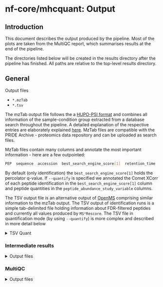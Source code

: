 # nf-core/mhcquant: Output

## Introduction

This document describes the output produced by the pipeline. Most of the plots are taken from the MultiQC report, which summarises results at the end of the pipeline.

The directories listed below will be created in the results directory after the pipeline has finished. All paths are relative to the top-level results directory.

## General

<summary>Output files</summary>

- `*.mzTab`
- `*.tsv`

The mzTab output file follows the a [HUPO-PSI format](<https://www.mcponline.org/article/S1535-9476(20)32821-8/fulltext>) and combines all information of the sample-condition group extracted from a database search throughout the pipeline. A detailed explanation of the respective entries are elaborately explained [here](https://psidev.info/sites/default/files/2017-07/R2_The_ten_minute_guide_to_mzTab.pdf). MzTab files are compatible with the PRIDE Archive - proteomics data repository and can be uploaded as search files.

MzTab files contain many columns and annotate the most important information - here are a few outpointed:

```bash
PEP  sequence  accession  best_search_engine_score[1]  retention_time  charge  mass_to_charge  peptide_abundance_study_variable[1]
```

By default (only identification) the `best_search_engine_score[1]` holds the percolator q-value. If `--quantify` is specified we annotated the Comet XCorr of each peptide identification in the `best_search_engine_score[1]` column and peptide quantities in the `peptide_abundance_study_variable` columns.

The TSV output file is an alternative output of [OpenMS](https://www.openms.de/) comprising similar information to the mzTab output. The TSV output of identification runs is a simple tab-delimited file holding information about FDR-filtered peptides and currently all values produced by `MS²Rescore`. The TSV file in quantification mode (by using `--quantify`) is more complex and described in more detail below

<details markdown="1">
<summary>TSV Quant</summary>

MAP contains information about the different mzML files that were provided initially

```bash
#MAP    id    filename    label    size
```

RUN contains information about the search that was performed on each run

```bash
#RUN    run_id  score_type      score_direction date_time       search_engine_version   parameters
```

PROTEIN contains information about the protein ids corresponding to the peptides that were detected (No protein inference was performed)

```bash
#PROTEIN        score   rank    accession       protein_description     coverage        sequence
```

UNASSIGNEDPEPTIDE contains information about PSMs that were identified but couldn't be quantified to a precursor feature on MS Level 1

```bash
#UNASSIGNEDPEPTIDE      rt      mz      score   rank    sequence        charge  aa_before       aa_after        score_type      search_identifier       accessions      FFId_category   feature_id      file_origin     map_index       spectrum_reference      COMET:IonFrac   COMET:deltCn    COMET:deltLCn   COMET:lnExpect  COMET:lnNumSP   COMET:lnRankSP  MS:1001491      MS:1001492      MS:1001493      MS:1002252      MS:1002253      MS:1002254      MS:1002255      MS:1002256      MS:1002257      MS:1002258      MS:1002259      num_matched_peptides    protein_references      target_decoy
```

CONSENSUS contains information about precursor features that were identified in multiple runs (eg. run 1-3 in this case)

```bash
#CONSENSUS      rt_cf   mz_cf   intensity_cf    charge_cf       width_cf        quality_cf      rt_0    mz_0    intensity_0     charge_0        width_0 rt_1    mz_1    intensity_1     charge_1        width_1 rt_2    mz_2    intensity_2     charge_2        width_2 rt_3    mz_3    intensity_3     charge_3        width_3
```

PEPTIDE contains information about peptide hits that were identified and correspond to the consensus features described below

```bash
#PEPTIDE        rt      mz      score   rank    sequence        charge  aa_before       aa_after        score_type      search_identifier       accessions      FFId_category   fea
```

See documentation of the format or PSI documentation for more information about [annotated scores and format](https://abibuilder.informatik.uni-tuebingen.de/archive/openms/Documentation/release/latest/html/TOPP_TextExporter.html).

</details>

### Intermediate results

<details  markdown="1">

This folder contains the intermediate results from various steps of the MHCquant pipeline (e.g. (un)filtered PSMs, aligned mzMLs, features)

<summary>Output files</summary>

- `intermediate_results/`

  - `alignment`: Contains the `trafoXML` files of each run that document the retention time shift after alignment in quantification mode.

  - `rescoring`

    - `{Sample}_{Condition}_(psm|ms2rescore).idXML`: File holding extra features generated by MS²Rescore that will be used by percolator or mokapot.
    - `{Sample}_{Condition}_pout.idXML`: Unfiltered percolator output.
    - `{Sample}_{Condition}_pout_filtered.idXML`: FDR-filtered percolator output.

  - `global_fdr`: Contains global FDR-filtered list of all runs in a `tsv` file

  - `features`: Holds information of quantified features in `featureXML` files as a result of the [FeatureFinderIdentification](https://openms.de/doxygen/release/3.0.0/html/TOPP_FeatureFinderIdentification.html) in the quantification mode.

- `spectrum_library`

  - `{Sample}_{Condition}_speclib.tsv`: FDR-filtered spectrum library for sample-condition pair
  - `global_speclib.tsv`: Global FDR-filtered spectrum library for all MS runs in samplesheet. This file is only written if `--global_fdr` is specified

- `ion_annotations`

  - `{Sample}_{Condition}_all_peaks.tsv`: Contains metadata of all measured ions of peptides reported after peptide identification.

  - `{Sample}_{Condition}_matching_ions.tsv`: Contains ion annotations and additional metadata of peptides reported after peptide identification.

</details>

### MultiQC

<details markdown="1">
<summary>Output files</summary>

- `multiqc/`

- `multiqc_report.html`: a standalone HTML file that can be viewed in your web browser.

- `multiqc_data/`: directory containing parsed statistics from the different tools used in the pipeline.

[MultiQC](http://multiqc.info) is a visualization tool that generates a single HTML report summarising all samples in your project. Most of the pipeline QC results are visualised in the report and further statistics are available in the report data directory.

Results generated by MultiQC collate pipeline QC from supported tools e.g. FastQC. The pipeline has special steps which also allow the software versions to be reported in the MultiQC output for future traceability. For more information about how to use MultiQC reports, see <http://multiqc.info>.

### Pipeline information

<details markdown="1">
<summary>Output files</summary>

- `pipeline_info/`

  - Reports generated by Nextflow: `execution_report.html`, `execution_timeline.html`, `execution_trace.txt` and `pipeline_dag.html`.
  - Reports generated by the pipeline: `software_versions.yml`.
  - Reformatted samplesheet files used as input to the pipeline: `samplesheet.valid.csv`.
  - Parameters used by the pipeline run: `params.json`.

</details>

[Nextflow](https://www.nextflow.io/docs/latest/tracing.html) provides excellent functionality for generating various reports relevant to the running and execution of the pipeline. This will allow you to troubleshoot errors with the running of the pipeline, and also provide you with other information such as launch commands, run times and resource usage.

